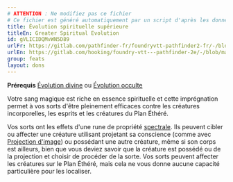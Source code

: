 ```yaml
---
# ATTENTION : Ne modifiez pas ce fichier
# Ce fichier est généré automatiquement par un script d'après les données du module Foundry VTT officiel et de sa traduction
title: Évolution spirituelle supérieure
titleEn: Greater Spiritual Evolution
id: gVLICIDQMvWN5D89
urlFr: https://gitlab.com/pathfinder-fr/foundryvtt-pathfinder2-fr/-/blob/master/data/feats/gVLICIDQMvWN5D89.htm
urlEn: https://gitlab.com/hooking/foundry-vtt---pathfinder-2e/-/blob/master/packs/data/feats.db/greater-spiritual-evolution.json
group: feats
layout: dons
---
```

**Prérequis** [Évolution divine](évolution-divine.md) ou [Évolution occulte](évolution-occulte.md)

Votre sang magique est riche en essence spirituelle et cette imprégnation permet à vos sorts d'être pleinement efficaces contre les créatures incorporelles, les esprits et les créatures du Plan Éthéré.

Vos sorts ont les effets d'une rune de propriété [spectrale](../equipment/spectrale-rune.md). Ils peuvent cibler ou affecter une créature utilisant projetant sa conscience (comme avec [Projection d'image](../spells/projection-d-image.md)) ou possédant une autre créature, même si son corps est ailleurs, bien que vous deviez savoir que la créature est possédé ou de la projection et choisir de procéder de la sorte. Vos sorts peuvent affecter les créatures sur le Plan Éthéré, mais cela ne vous donne aucune capacité particulière pour les localiser.


